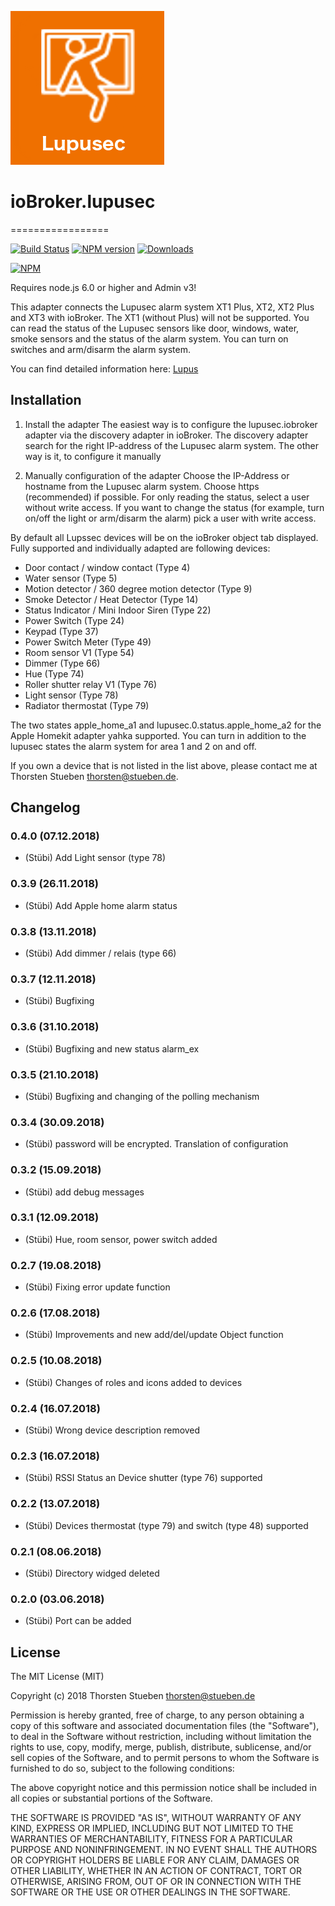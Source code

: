 ![Logo](admin/lupusec.png)
# ioBroker.lupusec
=================

[![Build Status](https://travis-ci.org/schmupu/ioBroker.lupusec.svg?branch=master)](https://travis-ci.org/schmupu/ioBroker.lupusec)
[![NPM version](http://img.shields.io/npm/v/iobroker.lupusec.svg)](https://www.npmjs.com/package/iobroker.lupusec)
[![Downloads](https://img.shields.io/npm/dm/iobroker.lupusec.svg)](https://www.npmjs.com/package/iobroker.lupusec)

[![NPM](https://nodei.co/npm/iobroker.lupusec.png?downloads=true)](https://nodei.co/npm/iobroker.lupusec/)

Requires node.js 6.0 or higher and Admin v3!

This adapter connects the Lupusec alarm system XT1 Plus, XT2, XT2 Plus and XT3 with ioBroker.
The XT1 (without Plus) will not be supported. You can read the status of the Lupusec sensors
like door, windows, water, smoke sensors and the status of the alarm system.
You can turn on switches and arm/disarm the alarm system.

You can find detailed information here: [Lupus](https://www.lupus-electronics.de/en)

## Installation

1. Install the adapter
The easiest way is to configure the lupusec.iobroker adapter via the discovery adapter in ioBroker. The discovery adapter search for the right IP-address of the Lupusec alarm system. The other way is it, to configure it manually

2. Manually configuration of the adapter
Choose the IP-Address or hostname from the Lupusec alarm system. Choose https (recommended) if possible.
For only reading the status, select a user without write access. If you want to change the status
(for example, turn on/off the light or arm/disarm the alarm) pick a user with write access.


By default all Lupssec devices will be on the ioBroker object tab  displayed.
Fully supported and individually adapted are following devices:

  - Door contact / window contact (Type 4)
  - Water sensor (Type 5)
  - Motion detector / 360 degree motion detector (Type 9)
  - Smoke Detector / Heat Detector (Type 14)
  - Status Indicator / Mini Indoor Siren (Type 22)
  - Power Switch (Type 24)
  - Keypad (Type 37)
  - Power Switch Meter (Type 49)
  - Room sensor V1 (Type 54)
  - Dimmer (Type 66)
  - Hue (Type 74)
  - Roller shutter relay V1 (Type 76)
  - Light sensor (Type 78)
  - Radiator thermostat (Type 79)

The two states apple_home_a1 and lupusec.0.status.apple_home_a2 for the Apple Homekit adapter yahka supported. You can turn in addition to the lupusec states the alarm system for area 1 and 2 on and off.  

If you own a device that is not listed in the list above, please contact me
at Thorsten Stueben <thorsten@stueben.de>.


## Changelog

### 0.4.0 (07.12.2018)
* (Stübi) Add Light sensor (type 78)  

### 0.3.9 (26.11.2018)
* (Stübi) Add Apple home alarm status  

### 0.3.8 (13.11.2018)
* (Stübi) Add dimmer / relais (type 66)  

### 0.3.7 (12.11.2018)
* (Stübi) Bugfixing

### 0.3.6 (31.10.2018)
* (Stübi) Bugfixing and new status alarm_ex

### 0.3.5 (21.10.2018)
* (Stübi) Bugfixing and changing of the polling mechanism

### 0.3.4 (30.09.2018)
* (Stübi) password will be encrypted. Translation of configuration

### 0.3.2 (15.09.2018)
* (Stübi) add debug messages

### 0.3.1 (12.09.2018)
* (Stübi) Hue, room sensor, power switch added

### 0.2.7 (19.08.2018)
* (Stübi) Fixing error update function

### 0.2.6 (17.08.2018)
* (Stübi) Improvements and new add/del/update Object function

### 0.2.5 (10.08.2018)
* (Stübi) Changes of roles and icons added to devices

### 0.2.4 (16.07.2018)
* (Stübi) Wrong device description removed

### 0.2.3 (16.07.2018)
* (Stübi) RSSI Status an Device shutter (type 76) supported

### 0.2.2 (13.07.2018)
* (Stübi) Devices thermostat (type 79) and switch (type 48) supported

### 0.2.1 (08.06.2018)
* (Stübi) Directory widged deleted

### 0.2.0 (03.06.2018)
* (Stübi) Port can be added


## License
The MIT License (MIT)

Copyright (c) 2018 Thorsten Stueben <thorsten@stueben.de>

Permission is hereby granted, free of charge, to any person obtaining a copy
of this software and associated documentation files (the "Software"), to deal
in the Software without restriction, including without limitation the rights
to use, copy, modify, merge, publish, distribute, sublicense, and/or sell
copies of the Software, and to permit persons to whom the Software is
furnished to do so, subject to the following conditions:

The above copyright notice and this permission notice shall be included in
all copies or substantial portions of the Software.

THE SOFTWARE IS PROVIDED "AS IS", WITHOUT WARRANTY OF ANY KIND, EXPRESS OR
IMPLIED, INCLUDING BUT NOT LIMITED TO THE WARRANTIES OF MERCHANTABILITY,
FITNESS FOR A PARTICULAR PURPOSE AND NONINFRINGEMENT. IN NO EVENT SHALL THE
AUTHORS OR COPYRIGHT HOLDERS BE LIABLE FOR ANY CLAIM, DAMAGES OR OTHER
LIABILITY, WHETHER IN AN ACTION OF CONTRACT, TORT OR OTHERWISE, ARISING FROM,
OUT OF OR IN CONNECTION WITH THE SOFTWARE OR THE USE OR OTHER DEALINGS IN
THE SOFTWARE.
